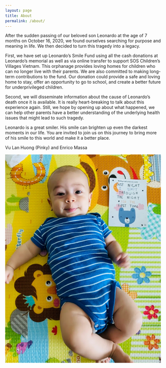 ```yaml
---
layout: page
title: About
permalink: /about/
---
```


After the sudden passing of our beloved son Leonardo at the age of 7 months on October 16, 2020, we found ourselves searching for purpose and meaning in life. We then decided to turn this tragedy into a legacy.

First, we have set up Leonardo’s Smile Fund using all the cash donations at Leonardo’s memorial as well as via online transfer to support SOS Children’s Villages Vietnam. This orphanage provides loving homes for children who can no longer live with their parents. We are also committed to making long-term contributions to the fund. Our donation could provide a safe and loving home to stay, offer an opportunity to go to school, and create a better future for underprivileged children.

Second, we will disseminate information about the cause of Leonardo’s death once it is available. It is really heart-breaking to talk about this experience again. Still, we hope by opening up about what happened, we can help other parents have a better understanding of the underlying health issues that might lead to such tragedy.

Leonardo is a great smiler. His smile can brighten up even the darkest moments in our life. You are invited to join us on this journey to bring more of his smile to this world and make it a better place.

Vu Lan Huong (Pinky) and Enrico Massa


![Leonardo smile](/images/todaysleep.jpg)



<!-- Leonardo smile is a non-profit charity focused on supporting orphan children. After the experience of the sudden loss of their 7 months old child Leonardo, Vu Lan Huong and Enrico Massa decided to start the charity on October 2020.
The charity also aims to disseminate medical research to parents regarding the health of young children in order to improve the level of understanding and care of parents for their children.

In the year 2020, the charity received the following contributions:

| Contributions   | Amount [SGD] |
|----------|-------:|
| Donations at the funeral| $6400 |
| Donation by Enrico |   $5000 |


The contributions have been utilised in the following way

| Expenses   | Amount [SGD] |
|----------|-------:|
| Domains and website | $70 |
| Monthly contribution to orphanage |   $? | -->
